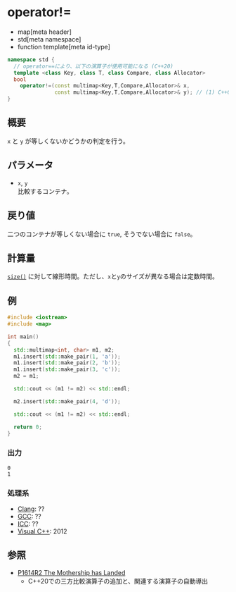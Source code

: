 # operator!=
* map[meta header]
* std[meta namespace]
* function template[meta id-type]

```cpp
namespace std {
  // operator==により、以下の演算子が使用可能になる (C++20)
  template <class Key, class T, class Compare, class Allocator>
  bool
    operator!=(const multimap<Key,T,Compare,Allocator>& x,
               const multimap<Key,T,Compare,Allocator>& y); // (1) C++03
}
```

## 概要
`x` と `y` が等しくないかどうかの判定を行う。


## パラメータ
- `x`, `y`<br/>
比較するコンテナ。


## 戻り値
二つのコンテナが等しくない場合に `true`, そうでない場合に `false`。


## 計算量
[`size()`](/reference/map/multimap/size.md) に対して線形時間。ただし、`x`と`y`のサイズが異なる場合は定数時間。


## 例
```cpp example
#include <iostream>
#include <map>

int main()
{
  std::multimap<int, char> m1, m2;
  m1.insert(std::make_pair(1, 'a'));
  m1.insert(std::make_pair(2, 'b'));
  m1.insert(std::make_pair(3, 'c'));
  m2 = m1;

  std::cout << (m1 != m2) << std::endl;

  m2.insert(std::make_pair(4, 'd'));

  std::cout << (m1 != m2) << std::endl;

  return 0;
}
```

### 出力
```
0
1
```

### 処理系
- [Clang](/implementation.md#clang): ??
- [GCC](/implementation.md#gcc): ??
- [ICC](/implementation.md#icc): ??
- [Visual C++](/implementation.md#visual_cpp): 2012


## 参照
- [P1614R2 The Mothership has Landed](https://www.open-std.org/jtc1/sc22/wg21/docs/papers/2019/p1614r2.html)
    - C++20での三方比較演算子の追加と、関連する演算子の自動導出
